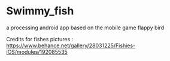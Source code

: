 # Swimmy_fish
a processing android app based on the mobile game flappy bird

Credits for fishes pictures : https://www.behance.net/gallery/28031225/Fishies-iOS/modules/192085535
